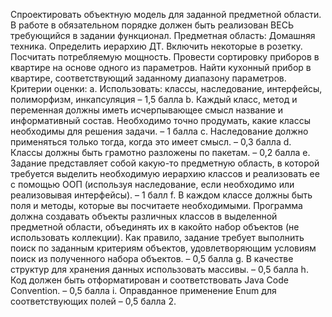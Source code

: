 Спроектировать объектную модель для заданной предметной области. В
работе в обязательном порядке должен быть реализован ВЕСЬ
требующийся в задании функционал.
Предметная область:
Домашняя техника. Определить иерархию ДТ. Включить некоторые в розетку.
Посчитать потребляемую мощность. Провести сортировку приборов в
квартире на основе одного из параметров. Найти кухонный прибор в
квартире, соответствующий заданному диапазону параметров.
Критерии оценки:
a. Использовать: классы, наследование, интерфейсы, полиморфизм,
инкапсуляция – 1,5 балла
b. Каждый класс, метод и переменная должны иметь исчерпывающее смысл
название и информативный состав. Необходимо точно продумать, какие
классы необходимы для решения задачи. – 1 балла
c. Наследование должно применяться только тогда, когда это имеет смысл. –
0,3 балла
d. Классы должны быть грамотно разложены по пакетам. – 0,2 балла
e. Задание представляет собой какую-то предметную область, в которой
требуется выделить необходимую иерархию классов и реализовать ее с
помощью ООП (используя наследование, если необходимо или
реализовывая интерфейсы). – 1 балл
f. В каждом классе должны быть поля и методы, которые вы посчитаете
необходимыми. Программа должна создавать объекты различных классов в
выделенной предметной области, объединять их в какойто набор объектов
(не использовать коллекции). Как правило, задание требует выполнить поиск
по заданным критериям объектов, удовлетворяющим условиям поиск из
полученного набора объектов. – 0,5 балла
g. В качестве структур для хранения данных использовать массивы. – 0,5
балла
h. Код должен быть отформатирован и соответствовать Java Code Convention.
– 0,5 балла
i. Оправданное применение Enum для соответствующих полей – 0,5 балла 2.
